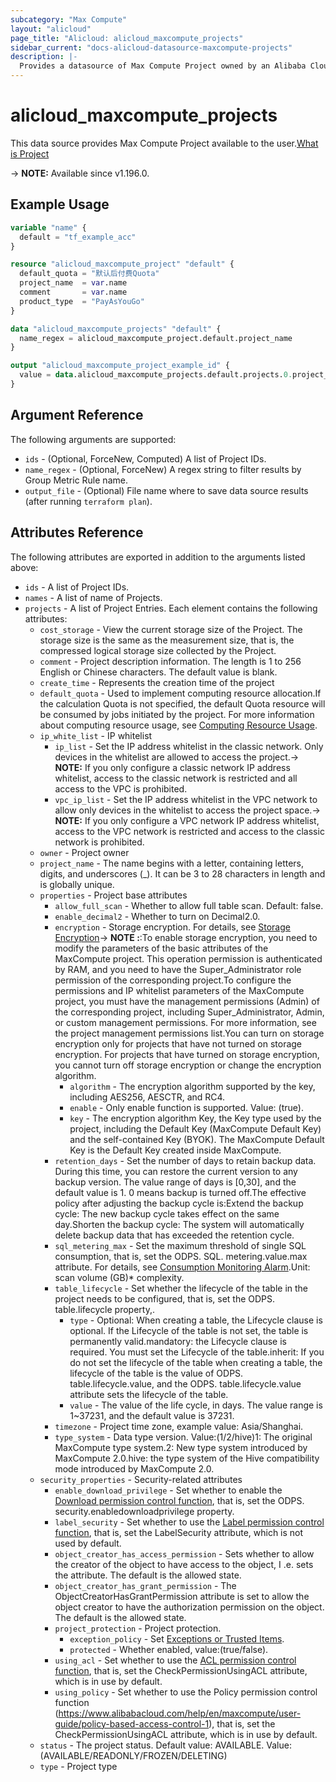 ```yaml
---
subcategory: "Max Compute"
layout: "alicloud"
page_title: "Alicloud: alicloud_maxcompute_projects"
sidebar_current: "docs-alicloud-datasource-maxcompute-projects"
description: |-
  Provides a datasource of Max Compute Project owned by an Alibaba Cloud account.
---
```


# alicloud_maxcompute_projects

This data source provides Max Compute Project available to the user.[What is Project](https://www.alibabacloud.com/help/en/maxcompute/)

-> **NOTE:** Available since v1.196.0.

## Example Usage

```terraform
variable "name" {
  default = "tf_example_acc"
}

resource "alicloud_maxcompute_project" "default" {
  default_quota = "默认后付费Quota"
  project_name  = var.name
  comment       = var.name
  product_type  = "PayAsYouGo"
}

data "alicloud_maxcompute_projects" "default" {
  name_regex = alicloud_maxcompute_project.default.project_name
}

output "alicloud_maxcompute_project_example_id" {
  value = data.alicloud_maxcompute_projects.default.projects.0.project_name
}
```

## Argument Reference

The following arguments are supported:
* `ids` - (Optional, ForceNew, Computed) A list of Project IDs.
* `name_regex` - (Optional, ForceNew) A regex string to filter results by Group Metric Rule name.
* `output_file` - (Optional) File name where to save data source results (after running `terraform plan`).


## Attributes Reference

The following attributes are exported in addition to the arguments listed above:
* `ids` - A list of Project IDs.
* `names` - A list of name of Projects.
* `projects` - A list of Project Entries. Each element contains the following attributes:
  * `cost_storage` - View the current storage size of the Project. The storage size is the same as the measurement size, that is, the compressed logical storage size collected by the Project.
  * `comment` - Project description information. The length is 1 to 256 English or Chinese characters. The default value is blank.
  * `create_time` - Represents the creation time of the project
  * `default_quota` - Used to implement computing resource allocation.If the calculation Quota is not specified, the default Quota resource will be consumed by jobs initiated by the project. For more information about computing resource usage, see [Computing Resource Usage](https://www.alibabacloud.com/help/en/maxcompute/user-guide/use-of-computing-resources).
  * `ip_white_list` - IP whitelist
    * `ip_list` - Set the IP address whitelist in the classic network. Only devices in the whitelist are allowed to access the project.-> **NOTE:** If you only configure a classic network IP address whitelist, access to the classic network is restricted and all access to the VPC is prohibited.
    * `vpc_ip_list` - Set the IP address whitelist in the VPC network to allow only devices in the whitelist to access the project space.-> **NOTE:** If you only configure a VPC network IP address whitelist, access to the VPC network is restricted and access to the classic network is prohibited.
  * `owner` - Project owner
  * `project_name` - The name begins with a letter, containing letters, digits, and underscores (_). It can be 3 to 28 characters in length and is globally unique.
  * `properties` - Project base attributes
    * `allow_full_scan` - Whether to allow full table scan. Default: false.
    * `enable_decimal2` - Whether to turn on Decimal2.0.
    * `encryption` - Storage encryption. For details, see [Storage Encryption](https://www.alibabacloud.com/help/en/maxcompute/security-and-compliance/storage-encryption)-> **NOTE :**:To enable storage encryption, you need to modify the parameters of the basic attributes of the MaxCompute project. This operation permission is authenticated by RAM, and you need to have the Super_Administrator role permission of the corresponding project.To configure the permissions and IP whitelist parameters of the MaxCompute project, you must have the management permissions (Admin) of the corresponding project, including Super_Administrator, Admin, or custom management permissions. For more information, see the project management permissions list.You can turn on storage encryption only for projects that have not turned on storage encryption. For projects that have turned on storage encryption, you cannot turn off storage encryption or change the encryption algorithm.
      * `algorithm` - The encryption algorithm supported by the key, including AES256, AESCTR, and RC4.
      * `enable` - Only enable function is supported. Value: (true).
      * `key` - The encryption algorithm Key, the Key type used by the project, including the Default Key (MaxCompute Default Key) and the self-contained Key (BYOK). The MaxCompute Default Key is the Default Key created inside MaxCompute.
    * `retention_days` - Set the number of days to retain backup data. During this time, you can restore the current version to any backup version. The value range of days is [0,30], and the default value is 1. 0 means backup is turned off.The effective policy after adjusting the backup cycle is:Extend the backup cycle: The new backup cycle takes effect on the same day.Shorten the backup cycle: The system will automatically delete backup data that has exceeded the retention cycle.
    * `sql_metering_max` - Set the maximum threshold of single SQL consumption, that is, set the ODPS. SQL. metering.value.max attribute. For details, see [Consumption Monitoring Alarm](https://www.alibabacloud.com/help/en/maxcompute/product-overview/consumption-control).Unit: scan volume (GB)* complexity.
    * `table_lifecycle` - Set whether the lifecycle of the table in the project needs to be configured, that is, set the ODPS. table.lifecycle property,.
      * `type` - Optional: When creating a table, the Lifecycle clause is optional. If the Lifecycle of the table is not set, the table is permanently valid.mandatory: the Lifecycle clause is required. You must set the Lifecycle of the table.inherit: If you do not set the lifecycle of the table when creating a table, the lifecycle of the table is the value of ODPS. table.lifecycle.value, and the ODPS. table.lifecycle.value attribute sets the lifecycle of the table.
      * `value` - The value of the life cycle, in days. The value range is 1~37231, and the default value is 37231.
    * `timezone` - Project time zone, example value: Asia/Shanghai.
    * `type_system` - Data type version. Value:(1/2/hive)1: The original MaxCompute type system.2: New type system introduced by MaxCompute 2.0.hive: the type system of the Hive compatibility mode introduced by MaxCompute 2.0.
  * `security_properties` - Security-related attributes
    * `enable_download_privilege` - Set whether to enable the [Download permission control function](https://www.alibabacloud.com/help/en/maxcompute/user-guide/download-control), that is, set the ODPS. security.enabledownloadprivilege property.
    * `label_security` - Set whether to use the [Label permission control function](https://www.alibabacloud.com/help/en/maxcompute/user-guide/label-based-access-control), that is, set the LabelSecurity attribute, which is not used by default.
    * `object_creator_has_access_permission` - Sets whether to allow the creator of the object to have access to the object, I .e. sets the attribute. The default is the allowed state.
    * `object_creator_has_grant_permission` - The ObjectCreatorHasGrantPermission attribute is set to allow the object creator to have the authorization permission on the object. The default is the allowed state.
    * `project_protection` - Project protection.
      * `exception_policy` - Set [Exceptions or Trusted Items](https://www.alibabacloud.com/help/en/maxcompute/security-and-compliance/project-data-protection).
      * `protected` - Whether enabled, value:(true/false).
    * `using_acl` - Set whether to use the [ACL permission control function](https://www.alibabacloud.com/help/en/maxcompute/user-guide/maxcompute-permissions), that is, set the CheckPermissionUsingACL attribute, which is in use by default.
    * `using_policy` - Set whether to use the Policy permission control function (https://www.alibabacloud.com/help/en/maxcompute/user-guide/policy-based-access-control-1), that is, set the CheckPermissionUsingACL attribute, which is in use by default.
  * `status` - The project status. Default value: AVAILABLE. Value: (AVAILABLE/READONLY/FROZEN/DELETING)
  * `type` - Project type
